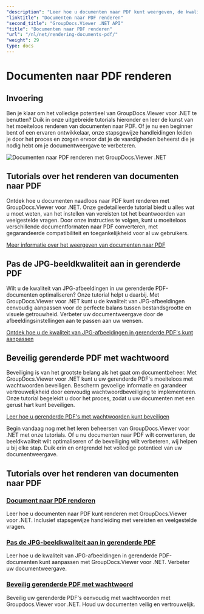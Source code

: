 ```yaml
---
"description": "Leer hoe u documenten naar PDF kunt weergeven, de kwaliteit van JPG-afbeeldingen kunt aanpassen en PDF's met wachtwoorden kunt beveiligen met behulp van GroupDocs.Viewer voor .NET-zelfstudies."
"linktitle": "Documenten naar PDF renderen"
"second_title": "GroupDocs.Viewer .NET API"
"title": "Documenten naar PDF renderen"
"url": "/nl/net/rendering-documents-pdf/"
"weight": 29
type: docs
---
```

# Documenten naar PDF renderen


## Invoering

Ben je klaar om het volledige potentieel van GroupDocs.Viewer voor .NET te benutten? Duik in onze uitgebreide tutorials hieronder en leer de kunst van het moeiteloos renderen van documenten naar PDF. Of je nu een beginner bent of een ervaren ontwikkelaar, onze stapsgewijze handleidingen leiden je door het proces en zorgen ervoor dat je de vaardigheden beheerst die je nodig hebt om je documentweergave te verbeteren.

![Documenten naar PDF renderen met GroupDocs.Viewer .NET](/viewer/rendering-documents-pdf/image.png)

## Tutorials over het renderen van documenten naar PDF

Ontdek hoe u documenten naadloos naar PDF kunt renderen met GroupDocs.Viewer voor .NET. Onze gedetailleerde tutorial biedt u alles wat u moet weten, van het instellen van vereisten tot het beantwoorden van veelgestelde vragen. Door onze instructies te volgen, kunt u moeiteloos verschillende documentformaten naar PDF converteren, met gegarandeerde compatibiliteit en toegankelijkheid voor al uw gebruikers.

[Meer informatie over het weergeven van documenten naar PDF](./render-to-pdf/)

## Pas de JPG-beeldkwaliteit aan in gerenderde PDF

Wilt u de kwaliteit van JPG-afbeeldingen in uw gerenderde PDF-documenten optimaliseren? Onze tutorial helpt u daarbij. Met GroupDocs.Viewer voor .NET kunt u de kwaliteit van JPG-afbeeldingen eenvoudig aanpassen voor de perfecte balans tussen bestandsgrootte en visuele getrouwheid. Verbeter uw documentweergave door de afbeeldingsinstellingen aan te passen aan uw wensen.

[Ontdek hoe u de kwaliteit van JPG-afbeeldingen in gerenderde PDF's kunt aanpassen](./adjust-jpg-quality-pdf/)

## Beveilig gerenderde PDF met wachtwoord

Beveiliging is van het grootste belang als het gaat om documentbeheer. Met GroupDocs.Viewer voor .NET kunt u uw gerenderde PDF's moeiteloos met wachtwoorden beveiligen. Bescherm gevoelige informatie en garandeer vertrouwelijkheid door eenvoudig wachtwoordbeveiliging te implementeren. Onze tutorial begeleidt u door het proces, zodat u uw documenten met een gerust hart kunt beveiligen.

[Leer hoe u gerenderde PDF's met wachtwoorden kunt beveiligen](./protect-pdf/)

Begin vandaag nog met het leren beheersen van GroupDocs.Viewer voor .NET met onze tutorials. Of u nu documenten naar PDF wilt converteren, de beeldkwaliteit wilt optimaliseren of de beveiliging wilt verbeteren, wij helpen u bij elke stap. Duik erin en ontgrendel het volledige potentieel van uw documentweergave.
## Tutorials over het renderen van documenten naar PDF
### [Document naar PDF renderen](./render-to-pdf/)
Leer hoe u documenten naar PDF kunt renderen met GroupDocs.Viewer voor .NET. Inclusief stapsgewijze handleiding met vereisten en veelgestelde vragen.
### [Pas de JPG-beeldkwaliteit aan in gerenderde PDF](./adjust-jpg-quality-pdf/)
Leer hoe u de kwaliteit van JPG-afbeeldingen in gerenderde PDF-documenten kunt aanpassen met GroupDocs.Viewer voor .NET. Verbeter uw documentweergave.
### [Beveilig gerenderde PDF met wachtwoord](./protect-pdf/)
Beveilig uw gerenderde PDF's eenvoudig met wachtwoorden met Groupdocs.Viewer voor .NET. Houd uw documenten veilig en vertrouwelijk.